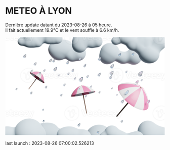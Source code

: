 # METEO À LYON

Dernière update datant du 2023-08-26 à 05 heure.  
Il fait actuellement 19.9°C et le vent souffle à 6.6 km/h.      

![](./.github/rain.png)

last launch : 2023-08-26 07:00:02.526213
